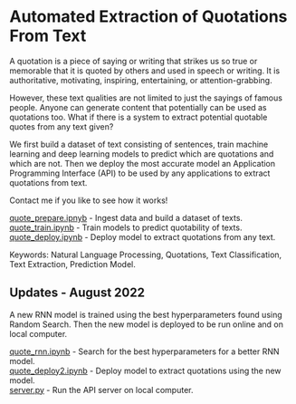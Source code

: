 # Automated Extraction of Quotations From Text

A quotation is a piece of saying or writing that strikes us so true or memorable that it is quoted by others and used in speech or writing. It is authoritative, motivating, inspiring, entertaining, or attention-grabbing.

However, these text qualities are not limited to just the sayings of famous people. Anyone can generate content that potentially can be used as quotations too. What if there is a system to extract potential quotable quotes from any text given?

We first build a dataset of text consisting of sentences, train machine learning and deep learning models to predict which are quotations and which are not. Then we deploy the most accurate model an Application Programming Interface (API) to be used by any applications to extract quotations from text.

Contact me if you like to see how it works!

<a href="https://github.com/rickysoo/nlp-quote/blob/main/quote_prepare.ipynb">quote_prepare.ipnyb</a> - Ingest data and build a dataset of texts.  
<a href="https://github.com/rickysoo/nlp-quote/blob/main/quote_train.ipynb">quote_train.ipynb</a> - Train models to predict quotability of texts.  
<a href="https://github.com/rickysoo/nlp-quote/blob/main/quote_deploy.ipynb">quote_deploy.ipynb</a> - Deploy model to extract quotations from any text.  

Keywords: Natural Language Processing, Quotations, Text Classification, Text Extraction, Prediction Model.

## Updates - August 2022

A new RNN model is trained using the best hyperparameters found using Random Search. Then the new model is deployed to be run online and on local computer.

<a href="https://github.com/rickysoo/nlp-quote/blob/main/quote_rnn.ipynb">quote_rnn.ipynb</a> - Search for the best hyperparameters for a better RNN model.  
<a href="https://github.com/rickysoo/nlp-quote/blob/main/quote_deploy2.ipynb">quote_deploy2.ipynb</a> - Deploy model to extract quotations using the new model.  
<a href="https://github.com/rickysoo/nlp-quote/blob/main/server.py">server.py</a> - Run the API server on local computer.  
